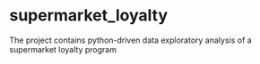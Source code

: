 # supermarket_loyalty
The project contains python-driven data exploratory analysis of a supermarket loyalty program
